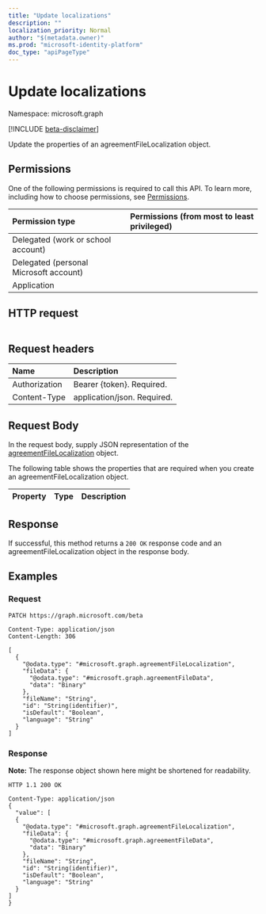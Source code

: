 ```yaml
---
title: "Update localizations"
description: ""
localization_priority: Normal
author: "$(metadata.owner)"
ms.prod: "microsoft-identity-platform"
doc_type: "apiPageType"
---
```


# Update localizations

Namespace: microsoft.graph

[!INCLUDE [beta-disclaimer](../../includes/beta-disclaimer.md)]

Update the properties of an agreementFileLocalization object.

## Permissions

One of the following permissions is required to call this API. To learn more, including how to choose permissions, see [Permissions](/graph/permissions-reference).

| Permission type                        | Permissions (from most to least privileged) |
| :------------------------------------- | :------------------------------------------ |
| Delegated (work or school account)     |                                             |
| Delegated (personal Microsoft account) |                                             |
| Application                            |                                             |

## HTTP request

<!-- {
  "blockType": "ignored"
}
-->

```http

```

## Request headers

| Name          | Description                 |
| :------------ | :-------------------------- |
| Authorization | Bearer {token}. Required.   |
| Content-Type  | application/json. Required. |

## Request Body

In the request body, supply JSON representation of the [agreementFileLocalization](../resources/-agreementfilelocalization.md) object.

<!-- Actions and Functions -->

<!-- CRUD Methods -->

The following table shows the properties that are required when you create an agreementFileLocalization object.

| Property | Type | Description |
| :------- | :--- | :---------- |

## Response

If successful, this method returns a `200 OK` response code and an agreementFileLocalization object in the response body.

## Examples

### Request

<!-- {
  "blockType": "request",
  "name": "update_localizations"
}
-->

```http
PATCH https://graph.microsoft.com/beta

Content-Type: application/json
Content-Length: 306

[
  {
    "@odata.type": "#microsoft.graph.agreementFileLocalization",
    "fileData": {
      "@odata.type": "#microsoft.graph.agreementFileData",
      "data": "Binary"
    },
    "fileName": "String",
    "id": "String(identifier)",
    "isDefault": "Boolean",
    "language": "String"
  }
]

```

### Response

**Note:** The response object shown here might be shortened for readability.

<!-- {
  "blockType": "response",
  "truncated": true,
  "@odata.type": "$(this.ReturnTypeFullName)"
}
-->

```http
HTTP 1.1 200 OK

Content-Type: application/json
{
  "value": [
  {
    "@odata.type": "#microsoft.graph.agreementFileLocalization",
    "fileData": {
      "@odata.type": "#microsoft.graph.agreementFileData",
      "data": "Binary"
    },
    "fileName": "String",
    "id": "String(identifier)",
    "isDefault": "Boolean",
    "language": "String"
  }
]
}

```
